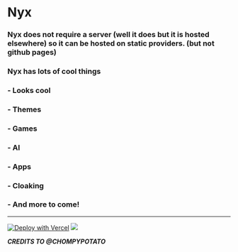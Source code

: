 # Nyx 

### Nyx does not require a server (well it does but it is hosted elsewhere) so it can be hosted on static providers. (but not github pages)
### Nyx has lots of cool things
### - Looks cool
### - Themes
### - Games
### - AI
### - Apps
### - Cloaking
### - And more to come!
<hr>


[![Deploy with Vercel](https://binbashbanana.github.io/deploy-buttons/buttons/remade/vercel.svg)](https://vercel.com/new/clone?repositoryurl=https://github.com/chompypotato/Nyx) 
<a href="https://render.com/deploy?repo=https://github.com/chompypotato/Nyx">
<img src="https://raw.githubusercontent.com/BinBashBanana/deploy-buttons/main/buttons/remade/render.svg"></img></a>

***CREDITS TO @CHOMPYPOTATO***
